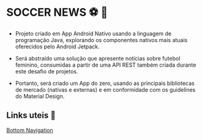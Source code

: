 # SOCCER NEWS :soccer: :woman: #



* Projeto criado em App Android Nativo usando a linguagem de programação Java, explorando os componentes nativos mais atuais oferecidos pelo Android Jetpack.

* Será abstraído uma solução que apresente notícias sobre futebol feminino, consumidas a partir de uma API REST também criada durante este desafio de projetos.

* Portanto, será criado um App do zero, usando as principais bibliotecas de mercado (nativas e externas) e em conformidade com os guidelines do Material Design.



## Links uteis :link: ##

[Bottom Navigation](https://material.io/components/bottom-navigation)

